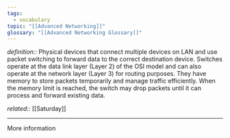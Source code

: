 ```yaml
---
tags:
  - vocabulary
topic: "[[Advanced Networking]]"
glossary: "[[Advanced Networking Glossary]]"
---
```

*definition::* Physical devices that connect multiple devices on LAN and use packet switching to forward data to the correct destination device. Switches operate at the data link layer (Layer 2) of the OSI model and can also operate at the network layer (Layer 3) for routing purposes. They have memory to store packets temporarily and manage traffic efficiently. When the memory limit is reached, the switch may drop packets until it can process and forward existing data.

*related::* [[Saturday]]

---

More information